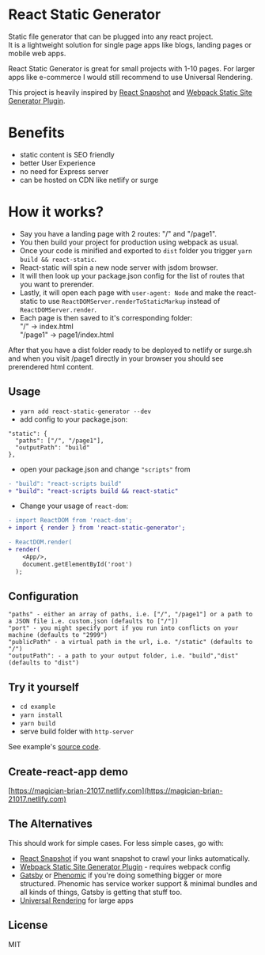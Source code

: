 # React Static Generator

Static file generator that can be plugged into any react project.  
It is a lightweight solution for single page apps like blogs, landing pages or mobile web apps. 

React Static Generator is great for small projects with 1-10 pages. For larger apps like e-commerce I would still recommend to use Universal Rendering. 

This project is heavily inspired by [React Snapshot](https://github.com/geelen/react-snapshot) and [Webpack Static Site Generator Plugin](https://github.com/markdalgleish/static-site-generator-webpack-plugin).

# Benefits

- static content is SEO friendly 
- better User Experience
- no need for Express server
- can be hosted on CDN like netlify or surge

# How it works?

- Say you have a landing page with 2 routes: "/" and "/page1".  
- You then build your project for production using webpack as usual.  
- Once your code is minified and exported to `dist` folder you trigger `yarn build && react-static`.  
- React-static will spin a new node server with jsdom browser.  
- It will then look up your package.json config for the list of routes that you want to prerender.  
- Lastly, it will open each page with `user-agent: Node` and make the react-static to use `ReactDOMServer.renderToStaticMarkup` instead of `ReactDOMServer.render`.  
- Each page is then saved to it's corresponding folder:  
"/" -> index.html  
"/page1" -> page1/index.html  

After that you have a dist folder ready to be deployed to netlify or surge.sh and when you visit /page1 directly in your browser you should see prerendered html content.

## Usage

- `yarn add react-static-generator --dev`
- add config to your package.json:
```
"static": {
  "paths": ["/", "/page1"], 
  "outputPath": "build"
},
```
- open your package.json and change `"scripts"` from
```diff
- "build": "react-scripts build"
+ "build": "react-scripts build && react-static"
```

- Change your usage of `react-dom`:
```diff
- import ReactDOM from 'react-dom';
+ import { render } from 'react-static-generator';

- ReactDOM.render(
+ render(
    <App/>,
    document.getElementById('root')
  );
```

## Configuration

```
"paths" - either an array of paths, i.e. ["/", "/page1"] or a path to a JSON file i.e. custom.json (defaults to ["/"])
"port" - you might specify port if you run into conflicts on your machine (defaults to "2999")
"publicPath" - a virtual path in the url, i.e. "/static" (defaults to "/")
"outputPath": - a path to your output folder, i.e. "build","dist"(defaults to "dist")
```

## Try it yourself

- `cd example` 
- `yarn install`
- `yarn build`
- serve build folder with `http-server`

See example's [source code](https://github.com/kzima/react-static/tree/master/example).

## Create-react-app demo

[https://magician-brian-21017.netlify.com](https://magician-brian-21017.netlify.com)


## The Alternatives

This should work for simple cases. For less simple cases, go with:

- [React Snapshot](https://github.com/geelen/react-snapshot) if you want snapshot to crawl your links automatically.
- [Webpack Static Site Generator Plugin](https://github.com/markdalgleish/static-site-generator-webpack-plugin) - requires webpack config
- [Gatsby](https://github.com/gatsbyjs/gatsby) or [Phenomic](https://phenomic.io/) if you're doing something bigger or more structured. Phenomic has service worker support & minimal bundles and all kinds of things, Gatsby is getting that stuff too.
- [Universal Rendering](http://redux.js.org/docs/recipes/ServerRendering.html) for large apps

## License

MIT

